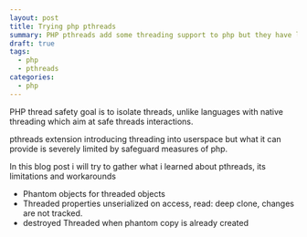```yaml
---
layout: post
title: Trying php pthreads
summary: PHP pthreads add some threading support to php but they have limitations and here is what i found out
draft: true
tags:
  - php
  - pthreads
categories:
  - php
---
```


PHP thread safety goal is to isolate threads, unlike languages with native
threading which aim at safe threads interactions.

pthreads extension introducing threading into userspace but what it can provide
is severely limited by safeguard measures of php.

In this blog post i will try to gather what i learned about pthreads, its
limitations and workarounds

- Phantom objects for threaded objects
- Threaded properties unserialized on access, read: deep clone, changes are not tracked.
- destroyed Threaded when phantom copy is already created

